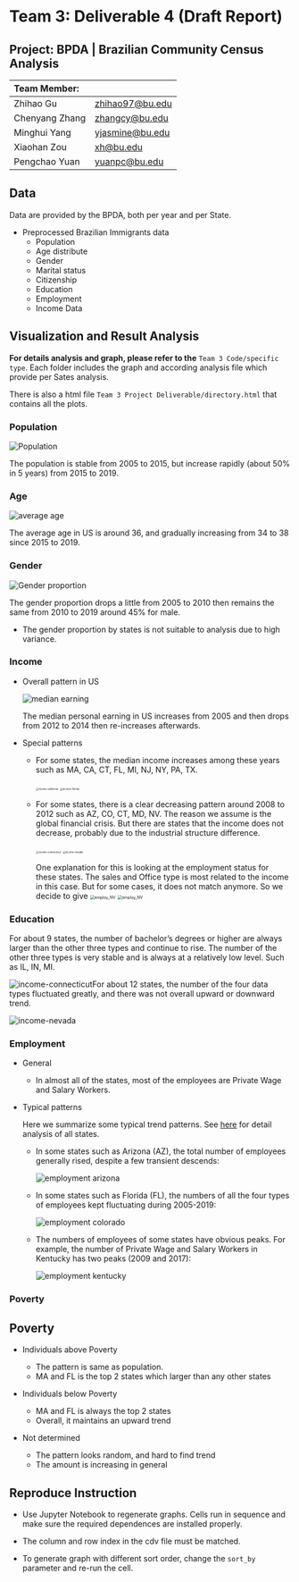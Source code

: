 # Team 3: Deliverable 4 (Draft Report)

## Project: BPDA | Brazilian Community Census Analysis

| Team Member:   |                 |
| :------------- | --------------- |
| Zhihao Gu      | zhihao97@bu.edu |
| Chenyang Zhang | zhangcy@bu.edu  |
| Minghui Yang   | yjasmine@bu.edu |
| Xiaohan Zou    | xh@bu.edu       |
| Pengchao Yuan  | yuanpc@bu.edu   |

## Data

Data are provided by the BPDA, both per year and per State.

* Preprocessed Brazilian Immigrants data
  * Population
  * Age distribute
  * Gender
  * Marital status
  * Citizenship
  * Education
  * Employment
  * Income
    Data

## Visualization and Result Analysis

**For details analysis and graph, please refer to the** ```Team 3 Code/specific type```. Each folder includes the graph and according analysis file which provide per Sates analysis.

There is also a html file ```Team 3 Project Deliverable/directory.html``` that contains all the plots.

### Population

<img src="png/Population.png" alt="Population" />

The population is stable from 2005 to 2015, but increase rapidly (about 50% in 5 years) from 2015 to 2019. 

### Age

![average age](png/average_age.png)

The average age in US is around 36, and gradually increasing from 34 to 38 since 2015 to 2019.

### Gender

![Gender proportion](png/gender_proportion.png)

The gender proportion drops a little from 2005 to 2010 then remains the same from 2010 to 2019  around 45% for male. 

* The gender proportion by states is not suitable to analysis due to high variance.

### Income

* Overall pattern in US

  ![median earning](png/median_earning.png)

  The median personal earning in US increases from 2005 and then drops from 2012 to 2014 then re-increases afterwards.

* Special patterns

  * For some states, the median income increases among these years such as MA, CA, CT, FL, MI, NJ, NY, PA, TX.

    <img src="png/income-california.png" alt="income-california" style="zoom:30%;" />
    <img src="png/income-florida.png" alt="income-florida" style="zoom:30%;" />

  * For some states, there is a clear decreasing pattern around 2008 to 2012  such as AZ, CO, CT, MD, NV. The reason we assume is the global financial crisis. But there are states that the income does not decrease, probably due to the industrial structure difference.

    <img src="png/income-connecticut.png" alt="income-connecticut" style="zoom:30%;" />
    <img src="png/income-nevada.png" alt="income-nevada" style="zoom:30%;" />

    One explanation for this is looking at the employment status for these states. The sales and Office type is most related to the income in this case. But for some cases, it does not match anymore. So we decide to give 
    <img src="png/employ_ct.png" alt="employ_NV" style="zoom: 50%;" />
    <img src="png/employ_NV.png" alt="employ_NV" style="zoom: 50%;" />

### Education

For about 9 states, the number of bachelor’s degrees or higher are always larger than the other three types and continue to rise. The number of the other three types is very stable and is always at a relatively low level. Such as IL, IN, MI.

![income-connecticut](http://blog.minghuiyang1998.com/20220503001946.png)For about 12 states, the number of the four data types fluctuated greatly, and there was not overall upward or downward trend.

![income-nevada](http://blog.minghuiyang1998.com/20220503002531.png)


### Employment

- General

  - In almost all of the states, most of the employees are Private Wage and Salary Workers.

- Typical patterns

  Here we summarize some typical trend patterns. See [here](../Team%203%20Code/employment/README.md) for detail analysis of all states.

  - In some states such as Arizona (AZ), the total number of employees generally rised, despite a few transient descends:

    ![employment arizona](./png/employment_arizona.png)

  - In some states such as Florida (FL), the numbers of all the four types of employees kept fluctuating during 2005-2019:

    ![employment colorado](./png/employment_colorado.png)

  - The numbers of employees of some states have obvious peaks. For example, the number of Private Wage and Salary Workers in Kentucky has two peaks (2009 and 2017):

    ![employment kentucky](./png/employment_kentucky.png)


### Poverty
## Poverty
- Individuals above Poverty
  - The pattern is same as population. 
  - MA and FL is the top 2 states which larger than any other states

- Individuals below Poverty
   - MA and FL is always the top 2 states
   - Overall, it maintains an upward trend

- Not determined
  - The pattern looks random, and hard to find trend
  - The amount is increasing in general


## Reproduce Instruction

* Use Jupyter Notebook to regenerate graphs. Cells run in sequence and make sure the required dependences are installed properly.

* The column and row index in the cdv file must be matched.

* To generate graph with different sort order, change the ```sort_by``` parameter and re-run the cell.
